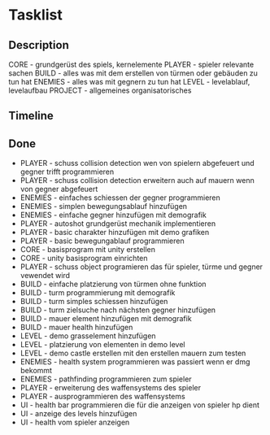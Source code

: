 # Tasklist

## Description
CORE - grundgerüst des spiels, kernelemente
PLAYER - spieler relevante sachen
BUILD - alles was mit dem erstellen von türmen oder gebäuden zu tun hat
ENEMIES - alles was mit gegnern zu tun hat
LEVEL - levelablauf, levelaufbau
PROJECT - allgemeines organisatorisches

## Timeline


## Done
- PLAYER - schuss collision detection wen von spielern abgefeuert und gegner trifft programmieren
- PLAYER - schuss collision detection erweitern auch auf mauern wenn von gegner abgefeuert
- ENEMIES - einfaches schiessen der gegner programmieren
- ENEMIES - simplen bewegungsablauf hinzufügen
- ENEMIES - einfache gegner hinzufügen mit demografik
- PLAYER - autoshot grundgerüst mechanik implementieren
- PLAYER - basic charakter hinzufügen mit demo grafiken
- PLAYER - basic bewegungablauf programmieren
- CORE - basisprogram mit unity erstellen
- CORE - unity basisprogram einrichten
- PLAYER - schuss object programieren das für spieler, türme und gegner vewendet wird 
- BUILD - einfache platzierung von türmen ohne funktion
- BUILD - turm programmierung mit demografik
- BUILD - turm simples schiessen hinzufügen
- BUILD - turm zielsuche nach nächsten gegner hinzufügen
- BUILD - mauer element hinzufügen mit demografik
- BUILD - mauer health hinzufügen
- LEVEL - demo grasselement hinzufügen
- LEVEL - platzierung von elementen in demo level
- LEVEL - demo castle erstellen mit den erstellen mauern zum testen
- ENEMIES - health system programmieren was passiert wenn er dmg bekommt
- ENEMIES - pathfinding programmieren zum spieler
- PLAYER - erweiterung des waffensystems des spieler
- PLAYER - ausprogrammieren des waffensystems
- UI - health bar programmieren die für die anzeigen von spieler hp dient
- UI - anzeige des levels hinzufügen
- UI - health vom spieler anzeigen


